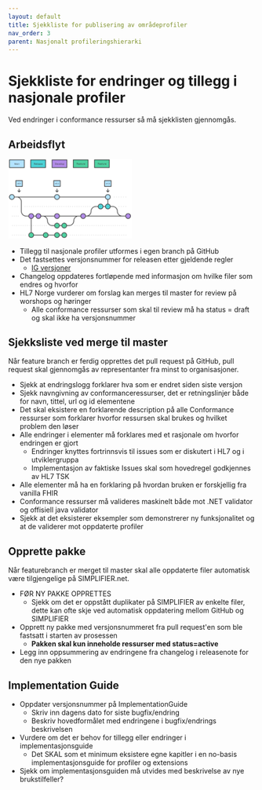 ```yaml
---
layout: default
title: Sjekkliste for publisering av områdeprofiler
nav_order: 3
parent: Nasjonalt profileringshierarki
---
```


# Sjekkliste for endringer og tillegg i nasjonale profiler

Ved endringer i conformance ressurser så må sjekklisten gjennomgås.

## Arbeidsflyt

<img src="/images/Release-branches.svg" alt="Release branch workflow" width="50%" />

* Tillegg til nasjonale profiler utformes i egen branch på GitHub
* Det fastsettes versjonsnummer for releasen etter gjeldende regler
  * [IG versjoner](ig-versioning.md)
* Changelog oppdateres fortløpende med informasjon om hvilke filer som endres og hvorfor
* HL7 Norge vurderer om forslag kan merges til master for review på worshops og høringer
  * Alle conformance ressurser som skal til review må ha status = draft og skal ikke ha versjonsnummer

## Sjekksliste ved merge til master

Når feature branch er ferdig opprettes det pull request på GitHub, pull request skal gjennomgås av representanter fra minst to organisasjoner.

* Sjekk at endringslogg forklarer hva som er endret siden siste versjon
* Sjekk navngivning av conformanceressurser, det er retningslinjer både for navn, tittel, url og id elementene
* Det skal eksistere en forklarende description på alle Conformance ressurser som forklarer hvorfor ressursen skal brukes og hvilket problem den løser
* Alle endringer i elementer må forklares med et rasjonale om hvorfor endringen er gjort
  * Endringer knyttes fortrinnsvis til issues som er diskutert i HL7 og i utviklergruppa
  * Implementasjon av faktiske Issues skal som hovedregel godkjennes av HL7 TSK
* Alle elementer må ha en forklaring på hvordan bruken er forskjellig fra vanilla FHIR
* Conformance ressurser må valideres maskinelt både mot .NET validator og offisiell java validator
* Sjekk at det eksisterer eksempler som demonstrerer ny funksjonalitet og at de validerer mot oppdaterte profiler

## Opprette pakke

Når featurebranch er merget til master skal alle oppdaterte filer automatisk være tilgjengelige på SIMPLIFIER.net.

* FØR NY PAKKE OPPRETTES
  * Sjekk om det er oppstått duplikater på SIMPLIFIER av enkelte filer, dette kan ofte skje ved automatisk oppdatering mellom GitHub og SIMPLIFIER
* Opprett ny pakke med versjonsnummeret fra pull request'en som ble fastsatt i starten av prosessen
  * **Pakken skal kun inneholde ressurser med status=active**
* Legg inn oppsummering av endringene fra changelog i releasenote for den nye pakken

## Implementation Guide

* Oppdater versjonsnummer på ImplementationGuide
  * Skriv inn dagens dato for siste bugfix/endring
  * Beskriv hovedformålet med endringene i bugfix/endrings beskrivelsen
* Vurdere om det er behov for tillegg eller endringer i implementasjonsguide
  * Det SKAL som et minimum eksistere egne kapitler i en no-basis implementasjonsguide for profiler og extensions
* Sjekk om implementasjonsguiden må utvides med beskrivelse av nye brukstilfeller?
